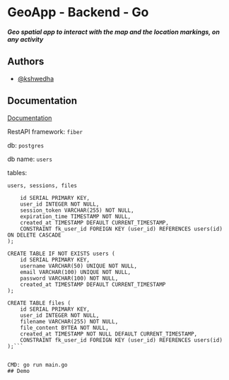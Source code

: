 
# GeoApp - Backend - Go

***Geo spatial app to interact with the map and the location markings, on any activity***


## Authors

- [@kshwedha](https://www.github.com/kshwedha)


## Documentation

[Documentation](https://linktodocumentation)

RestAPI framework: ```fiber```

db: ```postgres```

db name: ```users```

tables:

```users, sessions, files```


```CREATE TABLE IF NOT EXISTS sessions (
    id SERIAL PRIMARY KEY,
    user_id INTEGER NOT NULL,
    session_token VARCHAR(255) NOT NULL,
    expiration_time TIMESTAMP NOT NULL,
    created_at TIMESTAMP DEFAULT CURRENT_TIMESTAMP,
    CONSTRAINT fk_user_id FOREIGN KEY (user_id) REFERENCES users(id) ON DELETE CASCADE
);

CREATE TABLE IF NOT EXISTS users (
    id SERIAL PRIMARY KEY,
    username VARCHAR(50) UNIQUE NOT NULL,
    email VARCHAR(100) UNIQUE NOT NULL,
    password VARCHAR(100) NOT NULL,
    created_at TIMESTAMP DEFAULT CURRENT_TIMESTAMP
);

CREATE TABLE files (
    id SERIAL PRIMARY KEY,
    user_id INTEGER NOT NULL,
    filename VARCHAR(255) NOT NULL,
    file_content BYTEA NOT NULL,
    created_at TIMESTAMP NOT NULL DEFAULT CURRENT_TIMESTAMP,
    CONSTRAINT fk_user_id FOREIGN KEY (user_id) REFERENCES users(id)
);```


CMD: go run main.go
## Demo



